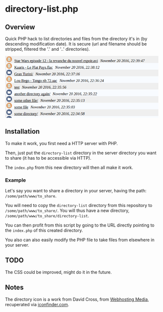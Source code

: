 # directory-list.php

## Overview

Quick PHP hack to list directories and files from the directory it's in (by descending modification date).
It is secure (url and filename should be stripped, filtered the '.' and '..' directories).

![screenshot](./assets/screenshot.png)



## Installation

To make it work, you first need a HTTP server with PHP.

Then, just put the ``directory-list`` directory in the server directory you want to share
(it has to be accessible via HTTP).

The `index.php` from this new directory will then all make it work.

### Example

Let's say you want to share a directory in your server, having the path: `/some/path/www/to_share`.

You will need to copy the ``directory-list`` directory from this repository to `/some/path/www/to_share/`.
You will thus have a new directory, `/some/path/www/to_share/directory-list`.

You can then profit from this script by going to the URL directly pointing to the `index.php` of this created directory. 

You also can also easily modify the PHP file to take files from elsewhere in your server.



## TODO

The CSS could be improved, might do it in the future.



## Notes

The directory icon is a work from David Cross, from [Webhosting Media](http://webhostingmedia.net/), recuperated via [iconfinder.com](https://www.iconfinder.com/).
